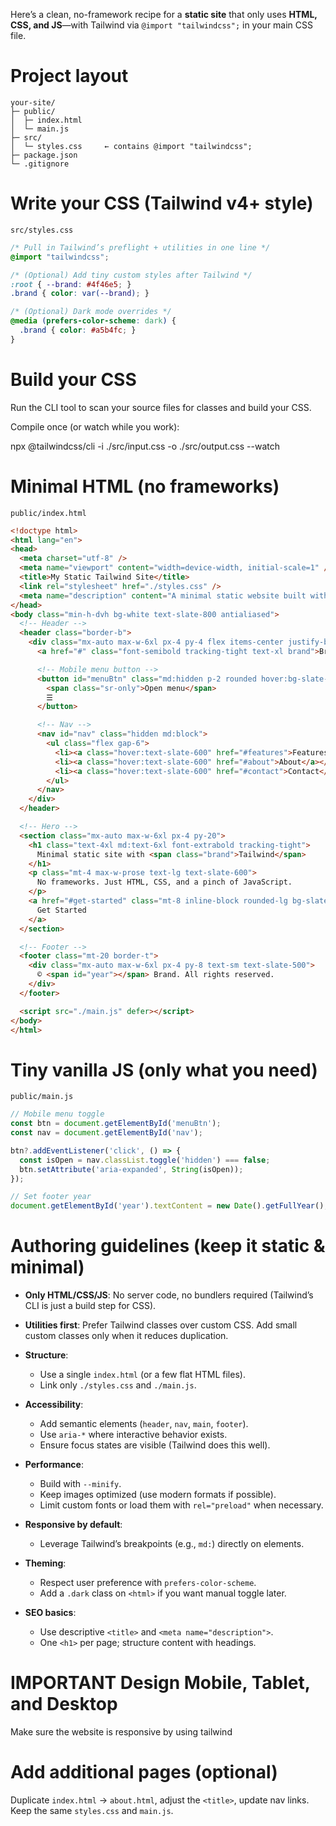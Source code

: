 Here’s a clean, no-framework recipe for a **static site** that only uses **HTML, CSS, and JS**—with Tailwind via `@import "tailwindcss";` in your main CSS file.

# Project layout

```
your-site/
├─ public/
│  ├─ index.html
│  └─ main.js
├─ src/
│  └─ styles.css     ← contains @import "tailwindcss";
├─ package.json
└─ .gitignore
```


# Write your CSS (Tailwind v4+ style)

`src/styles.css`

```css
/* Pull in Tailwind’s preflight + utilities in one line */
@import "tailwindcss";

/* (Optional) Add tiny custom styles after Tailwind */
:root { --brand: #4f46e5; }
.brand { color: var(--brand); }

/* (Optional) Dark mode overrides */
@media (prefers-color-scheme: dark) {
  .brand { color: #a5b4fc; }
}
```

# Build your CSS

Run the CLI tool to scan your source files for classes and build your CSS.

Compile once (or watch while you work):

npx @tailwindcss/cli -i ./src/input.css -o ./src/output.css --watch

# Minimal HTML (no frameworks)

`public/index.html`

```html
<!doctype html>
<html lang="en">
<head>
  <meta charset="utf-8" />
  <meta name="viewport" content="width=device-width, initial-scale=1" />
  <title>My Static Tailwind Site</title>
  <link rel="stylesheet" href="./styles.css" />
  <meta name="description" content="A minimal static website built with Tailwind." />
</head>
<body class="min-h-dvh bg-white text-slate-800 antialiased">
  <!-- Header -->
  <header class="border-b">
    <div class="mx-auto max-w-6xl px-4 py-4 flex items-center justify-between">
      <a href="#" class="font-semibold tracking-tight text-xl brand">Brand</a>

      <!-- Mobile menu button -->
      <button id="menuBtn" class="md:hidden p-2 rounded hover:bg-slate-100" aria-expanded="false" aria-controls="nav">
        <span class="sr-only">Open menu</span>
        ☰
      </button>

      <!-- Nav -->
      <nav id="nav" class="hidden md:block">
        <ul class="flex gap-6">
          <li><a class="hover:text-slate-600" href="#features">Features</a></li>
          <li><a class="hover:text-slate-600" href="#about">About</a></li>
          <li><a class="hover:text-slate-600" href="#contact">Contact</a></li>
        </ul>
      </nav>
    </div>
  </header>

  <!-- Hero -->
  <section class="mx-auto max-w-6xl px-4 py-20">
    <h1 class="text-4xl md:text-6xl font-extrabold tracking-tight">
      Minimal static site with <span class="brand">Tailwind</span>
    </h1>
    <p class="mt-4 max-w-prose text-lg text-slate-600">
      No frameworks. Just HTML, CSS, and a pinch of JavaScript.
    </p>
    <a href="#get-started" class="mt-8 inline-block rounded-lg bg-slate-900 px-5 py-3 text-white hover:opacity-90">
      Get Started
    </a>
  </section>

  <!-- Footer -->
  <footer class="mt-20 border-t">
    <div class="mx-auto max-w-6xl px-4 py-8 text-sm text-slate-500">
      © <span id="year"></span> Brand. All rights reserved.
    </div>
  </footer>

  <script src="./main.js" defer></script>
</body>
</html>
```

# Tiny vanilla JS (only what you need)

`public/main.js`

```js
// Mobile menu toggle
const btn = document.getElementById('menuBtn');
const nav = document.getElementById('nav');

btn?.addEventListener('click', () => {
  const isOpen = nav.classList.toggle('hidden') === false;
  btn.setAttribute('aria-expanded', String(isOpen));
});

// Set footer year
document.getElementById('year').textContent = new Date().getFullYear();
```

# Authoring guidelines (keep it static & minimal)

* **Only HTML/CSS/JS**: No server code, no bundlers required (Tailwind’s CLI is just a build step for CSS).
* **Utilities first**: Prefer Tailwind classes over custom CSS. Add small custom classes only when it reduces duplication.
* **Structure**:

  * Use a single `index.html` (or a few flat HTML files).
  * Link only `./styles.css` and `./main.js`.
* **Accessibility**:

  * Add semantic elements (`header`, `nav`, `main`, `footer`).
  * Use `aria-*` where interactive behavior exists.
  * Ensure focus states are visible (Tailwind does this well).
* **Performance**:

  * Build with `--minify`.
  * Keep images optimized (use modern formats if possible).
  * Limit custom fonts or load them with `rel="preload"` when necessary.
* **Responsive by default**:

  * Leverage Tailwind’s breakpoints (e.g., `md:`) directly on elements.
* **Theming**:

  * Respect user preference with `prefers-color-scheme`.
  * Add a `.dark` class on `<html>` if you want manual toggle later.
* **SEO basics**:

  * Use descriptive `<title>` and `<meta name="description">`.
  * One `<h1>` per page; structure content with headings.

# IMPORTANT Design Mobile, Tablet, and Desktop

Make sure the website is responsive by using tailwind

# Add additional pages (optional)

Duplicate `index.html` → `about.html`, adjust the `<title>`, update nav links. Keep the same `styles.css` and `main.js`.
